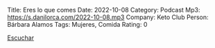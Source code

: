 Title: Eres lo que comes
Date: 2022-10-08
Category: Podcast
Mp3: https://s.danilorca.com/2022-10-08.mp3
Company: Keto Club
Person: Bárbara Alamos
Tags: Mujeres, Comida
Rating: 0

<a href="https://s.danilorca.com/2022-10-08.mp3" type="audio/mpeg">
Escuchar
</a>
